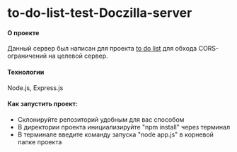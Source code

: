 # to-do-list-test-Doczilla-server

#### О проекте
Данный сервер был написан для проекта [to do list](https://github.com/Celtiss/to-do-list-test-Doczilla) для обхода CORS-ограничений на целевой сервер.

#### Технологии
Node.js, Express.js

#### Как запустить проект:
- Склонируйте репозиторий удобным для вас способом
- В директории проекта инициализируйте "npm install" через терминал
- В терминале введите команду запуска "node app.js" в корневой папке проекта